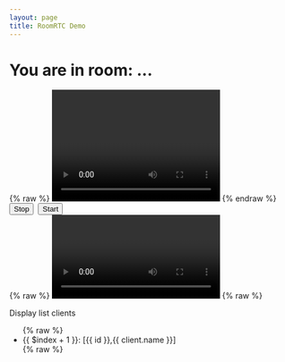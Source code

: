 ```yaml
---
layout: page
title: RoomRTC Demo
---
```


<!-- load styles cdn -->
<link href="{{ site.baseurl }}/dist/style.css" rel="stylesheet" type="text/css" media="screen" />

<div ng-app="demo" ng-controller="roomController">
    <h1>You are in room: <span ng-bind="room">...</span></h1>
    {% raw %}
    <video class="mirror" width="300" height="200" ng-src="{{localVideo}}" autoplay="true"></video>
    {% endraw %}
    <div class="media-controls">
        <input type="button" value="Stop" ng-click="stop()">&nbsp;
        <input type="button" value="Start" ng-click="start()">
    </div>
    <div id="remotes">
        <div class="video" ng-repeat="remoteVideo in remoteVideos">
            {% raw %}
            <video ng-src="{{remoteVideo}}" autoplay="true"></video>
            {% raw %}
        </div>
    </div>
    <p>Display list clients</p>
    <ul>
        {% raw %}<li ng-repeat="(id, client) in clients">{{ $index + 1 }}: [{{ id }},{{ client.name }}]</li>{% raw %}
    </ul>
</div>

<script src="{{ site.baseurl }}/dist/roomrtc.latest.js"></script>
<script src="{{ site.baseurl }}/dist/angular-v1.4.9.js"></script>
<script type="text/javascript">
    angular.module("demo", [])
        .controller("roomController", function ($scope, $timeout, $sce) {
            $scope.localVideo = null;
            $scope.remoteVideos = [];

            var room = $scope.room = (location.search && location.search.split('?')[1]) || "demo";
            var roomRTC = new RoomRTC();
            roomRTC.on("connected", function (id) {
                console.log("connected connectionId: ", id);
            });
            roomRTC.on("readyToCall", function (id) {
                console.log("readyToCall, connectionId: ", id);
                roomRTC.initMediaSource()
                    .then(stream => {
                        var streamUrl = roomRTC.getStreamAsUrl(stream);
                        $timeout(function () {
                            $scope.localVideo = $sce.trustAsResourceUrl(streamUrl);
                        });
                        return roomRTC.joinRoom(room);
                    })
                    .then(roomData => {
                        console.log("joinRoom ok: ", roomData);
                        $timeout(function () {
                            $scope.clients = roomData.clients;
                        });
                        return roomData.clients;
                    })
                    .catch(err => {
                        console.error("joinRoom error: ", err);
                    });
            });

            roomRTC.on("videoAdded", function(stream, pc) {
                console.log("Ohh, we have a new participant", pc.id);
                $timeout(function() {
                    var streamUrl = roomRTC.getStreamAsUrl(stream);
                    var trustUrl = $sce.trustAsResourceUrl(streamUrl);
                    $scope.remoteVideos.push(trustUrl);
                })
            });

            /**
                * Setup control buttons
                * */
            $scope.stop = function () {
                roomRTC.stop();
            }

            $scope.start = function () {
                roomRTC.initMediaSource().then(stream => {
                    var streamUrl = roomRTC.getStreamAsUrl(stream);
                    $timeout(function () {
                        $scope.localVideo = $sce.trustAsResourceUrl(streamUrl);
                    });
                });
            }
        });
</script>
